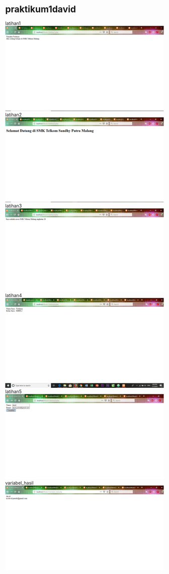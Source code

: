 # praktikum1david
latihan1
![alt text](https://github.com/mdavidpb/praktikum1david/blob/master/latihan1.PNG)
latihan2
![alt text](https://github.com/mdavidpb/praktikum1david/blob/master/latihan2.PNG)
latihan3
![alt text](https://github.com/mdavidpb/praktikum1david/blob/master/latihan3.PNG)
latihan4
![alt text](https://github.com/mdavidpb/praktikum1david/blob/master/latihan4.PNG)
latihan5
![alt text](https://github.com/mdavidpb/praktikum1david/blob/master/latihan5.PNG)
variabel_hasil
![alt text](https://github.com/mdavidpb/praktikum1david/blob/master/variabel_hasil.PNG)

